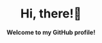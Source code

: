 <h1 align="center">Hi, there!👋</h1>

<p align="center">
    <b>Welcome to my GitHub profile!</b><br><br>
</p>
